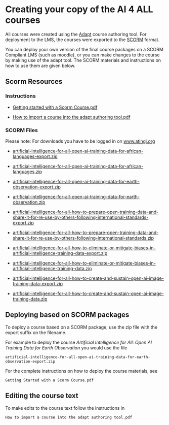 
# Creating your copy of the AI 4 ALL courses
All courses were created using the [Adapt](https://www.adaptlearning.org/) course authoring tool. For deployment to the LMS, the courses were exported to the [SCORM](https://en.wikipedia.org/wiki/Sharable_Content_Object_Reference_Model) format. 

You can deploy your own version of the final course packages on a SCORM Compliant LMS (such as moodle), or you can make changes to the course by making use of the adapt tool.
The SCORM materials and instructions on how to use them are given below.

## Scorm Resources

### Instructions

- [Getting started with a Scorm Course.pdf](<https://github.com/AI-Lab-Makerere/courses-on-open-and-unbiasedAI-training-data/blob/main/SCORM/Getting%20started%20with%20a%20Scorm%20Course.pdf>)

- [How to import a course into the adapt authoring tool.pdf](<https://github.com/AI-Lab-Makerere/courses-on-open-and-unbiasedAI-training-data/blob/main/SCORM/How%20to%20import%20a%20course%20into%20the%20adapt%20authoring%20tool.pdf>)

### SCORM Files
Please note: For downloads you have to be logged in on www.atingi.org
<!-- Course 1 -->
- [artificial-intelligence-for-all-open-ai-training-data-for-african-languages-export.zip](https://online.atingi.org/pluginfile.php/750335/mod_folder/content/0/SCORM%20-%20Open%20AI%20Training%20Data%20for%20African%20Languages-export.zip?forcedownload=1)

- [artificial-intelligence-for-all-open-ai-training-data-for-african-languages.zip](https://online.atingi.org/pluginfile.php/750335/mod_folder/content/0/SCORM%20-%20Open%20AI%20Training%20Data%20for%20African%20Languages.zip?forcedownload=1)

<!-- Course 2 -->

- [artificial-intelligence-for-all-open-ai-training-data-for-earth-observation-export.zip](https://online.atingi.org/pluginfile.php/750959/mod_folder/content/0/SCORM%20-%20Open%20AI%20Training%20Data%20for%20Earth%20Observation-export.zip?forcedownload=1)

- [artificial-intelligence-for-all-open-ai-training-data-for-earth-observation.zip](https://online.atingi.org/pluginfile.php/750959/mod_folder/content/0/SCORM%20-%20Open%20AI%20Training%20Data%20for%20Earth%20Observation.zip?forcedownload=1)

<!-- Course 3 -->
- [artificial-intelligence-for-all-how-to-prepare-open-training-data-and-share-it-for-re-use-by-others-following-international-standards-export.zip](https://online.atingi.org/pluginfile.php/750997/mod_folder/content/0/SCORM%20-%20How%20to%20prepare%20open%20training%20data%20and%20share%20it%20for%20re-use%20by%20others%20following%20international%20standards-export.zip?forcedownload=1)

- [artificial-intelligence-for-all-how-to-prepare-open-training-data-and-share-it-for-re-use-by-others-following-international-standards.zip](https://online.atingi.org/pluginfile.php/750997/mod_folder/content/0/SCORM%20-%20How%20to%20prepare%20open%20training%20data%20and%20share%20it%20for%20re-use%20by%20others%20following%20international%20standards.zip?forcedownload=1)

<!-- Course 4 -->
- [artificial-intelligence-for-all-how-to-eliminate-or-mitigate-biases-in-artificial-intelligence-training-data-export.zip](https://online.atingi.org/pluginfile.php/751052/mod_folder/content/0/SCORM%20-%20How%20to%20eliminate%20or%20mitigate%20biases%20in%20Artificial%20Intelligence%20training%20data-export.zip?forcedownload=1)

- [artificial-intelligence-for-all-how-to-eliminate-or-mitigate-biases-in-artificial-intelligence-training-data.zip](https://online.atingi.org/pluginfile.php/751052/mod_folder/content/0/SCORM%20-%20How%20to%20eliminate%20or%20mitigate%20biases%20in%20Artificial%20Intelligence%20training%20data.zip?forcedownload=1)

<!-- Course 5 -->
- [artificial-intelligence-for-all-how-to-create-and-sustain-open-ai-image-training-data-export.zip](https://online.atingi.org/pluginfile.php/751058/mod_folder/content/0/SCORM%20-%20How%20to%20Create%20and%20Sustain%20Open%20AI%20Image%20Training%20Data-export.zip?forcedownload=1)

- [artificial-intelligence-for-all-how-to-create-and-sustain-open-ai-image-training-data.zip](https://online.atingi.org/pluginfile.php/751058/mod_folder/content/0/SCORM%20-%20How%20to%20Create%20and%20Sustain%20Open%20AI%20Image%20Training%20Data.zip?forcedownload=1)

## Deploying based on SCORM packages

To deploy a course based on a SCORM package, use the zip file with the export suffix on the filename. 

For example to deploy the course *Artificial Intelligence for All: Open AI Training Data for Earth Observation* you would use the file
``` text
artificial-intelligence-for-all-open-ai-training-data-for-earth-observation-export.zip
```
For the complete instructions on how to deploy the course materials, see  

```text 
Getting Started with a Scorm Course.pdf
```
## Editing the course text

 To make edits to the course text follow the instructions in 

```text
How to import a course into the adapt authoring tool.pdf
```
